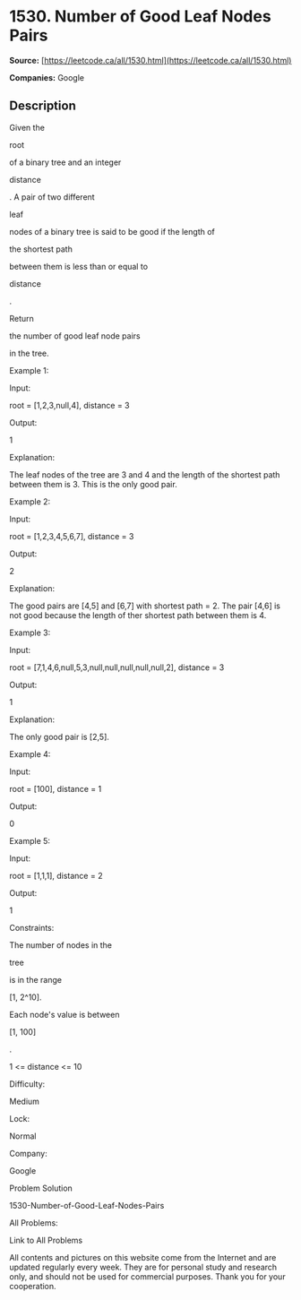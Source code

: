 # 1530. Number of Good Leaf Nodes Pairs

**Source:** [https://leetcode.ca/all/1530.html](https://leetcode.ca/all/1530.html)

**Companies:** Google

## Description

Given the

root

of a binary tree and an integer

distance

. A
            pair of two different

leaf

nodes of a binary tree is said to be good if
            the length of

the shortest path

between them is less than or equal to

distance

.

Return

the number of good leaf node pairs

in the tree.

Example 1:

Input:

root = [1,2,3,null,4], distance = 3

Output:

1

Explanation:

The leaf nodes of the tree are 3 and 4 and the length of the shortest path between them is 3. This is the only good pair.

Example 2:

Input:

root = [1,2,3,4,5,6,7], distance = 3

Output:

2

Explanation:

The good pairs are [4,5] and [6,7] with shortest path = 2. The pair [4,6] is not good because the length of ther shortest path between them is 4.

Example 3:

Input:

root = [7,1,4,6,null,5,3,null,null,null,null,null,2], distance = 3

Output:

1

Explanation:

The only good pair is [2,5].

Example 4:

Input:

root = [100], distance = 1

Output:

0

Example 5:

Input:

root = [1,1,1], distance = 2

Output:

1

Constraints:

The number of nodes in the

tree

is in the
                    range

[1, 2^10].

Each node's value is between

[1, 100]

.

1 <= distance <= 10

Difficulty:

Medium

Lock:

Normal

Company:

Google

Problem Solution

1530-Number-of-Good-Leaf-Nodes-Pairs

All Problems:

Link to All Problems

All contents and pictures on this website come from the Internet and are updated regularly every week. They are for personal study and research only, and should not be used for commercial purposes. Thank you for your cooperation.

